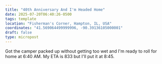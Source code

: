 ```yaml
---
title: "40th Anniversary And I'm Headed Home"
date: 2025-07-20T06:40:26-0500
tags: template
location: "Fisherman's Corner, Hampton, IL, USA"
coordinates: "41.569064499999996, -90.39136105000001"
draft: false
type: micropost
---
```

Got the camper packed up without getting too wet and I'm ready to roll for home at 6:40 AM. My ETA is 833 but I'll put it at 8:45. 